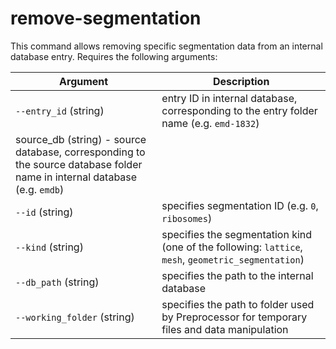 # remove-segmentation

This command allows removing specific segmentation data from an internal database entry. Requires the following arguments:

| Argument | Description |
| -------- | ---------- |
| `--entry_id` (string) | entry ID in internal database, corresponding to the entry folder name (e.g. `emd-1832`)
source_db (string) - source database, corresponding to the source database folder name in internal database (e.g. `emdb`)|
| `--id` (string) | specifies segmentation ID (e.g. `0`, `ribosomes`) |
| `--kind` (string) | specifies the segmentation kind (one of the following: `lattice`, `mesh`, `geometric_segmentation`)
| `--db_path` (string) | specifies the path to the internal database |
| `--working_folder` (string) | specifies the path to folder used by Preprocessor for temporary files and data manipulation |
